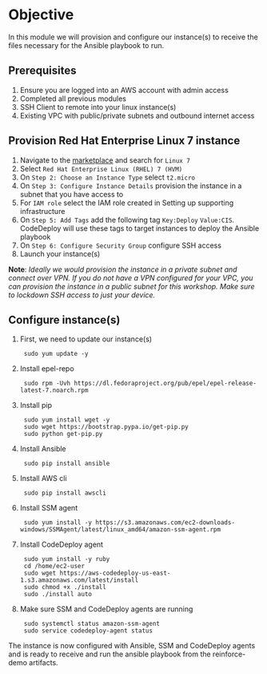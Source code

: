 # Objective
In this module we will provision and configure our instance(s) to receive the files necessary for the Ansible playbook to run.

## Prerequisites

1. Ensure you are logged into an AWS account with admin access
2. Completed all previous modules
3. SSH Client to remote into your linux instance(s)
4. Existing VPC with public/private subnets and outbound internet access

## Provision Red Hat Enterprise Linux 7 instance

1. Navigate to the <a href="https://console.aws.amazon.com/ec2/v2/home?region=us-east-1#LaunchInstanceWizard:" target="_blank">marketplace</a> and search for ```Linux 7```
2. Select ```Red Hat Enterprise Linux (RHEL) 7 (HVM)```
3. On ```Step 2: Choose an Instance Type``` select ```t2.micro```
4. On ```Step 3: Configure Instance Details``` provision the instance in a subnet that you have access to
5. For ```IAM role``` select the IAM role created in Setting up supporting infrastructure
6. On ```Step 5: Add Tags``` add the following tag ```Key:Deploy``` ```Value:CIS```. CodeDeploy will use these tags to target instances to deploy the Ansible playbook
7. On ```Step 6: Configure Security Group``` configure SSH access
8. Launch your instance(s)

**Note**: _Ideally we would provision the instance in a private subnet and connect over VPN. If you do not have a VPN configured for your VPC, you can provision the instance in a public subnet for this workshop. Make sure to lockdown SSH access to just your device._

## Configure instance(s)

1. First, we need to update our instance(s)

        sudo yum update -y

2. Install epel-repo

        sudo rpm -Uvh https://dl.fedoraproject.org/pub/epel/epel-release-latest-7.noarch.rpm

3. Install pip

        sudo yum install wget -y
        sudo wget https://bootstrap.pypa.io/get-pip.py
        sudo python get-pip.py

4. Install Ansible

        sudo pip install ansible

5. Install AWS cli

        sudo pip install awscli

6. Install SSM agent

        sudo yum install -y https://s3.amazonaws.com/ec2-downloads-windows/SSMAgent/latest/linux_amd64/amazon-ssm-agent.rpm

7. Install CodeDeploy agent

        sudo yum install -y ruby
        cd /home/ec2-user
        sudo wget https://aws-codedeploy-us-east-1.s3.amazonaws.com/latest/install
        sudo chmod +x ./install
        sudo ./install auto

8. Make sure SSM and CodeDeploy agents are running

        sudo systemctl status amazon-ssm-agent
        sudo service codedeploy-agent status

The instance is now configured with Ansible, SSM and CodeDeploy agents and is ready to receive and run the ansible playbook from the reinforce-demo artifacts.